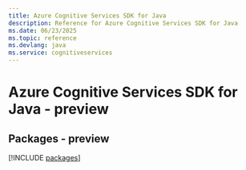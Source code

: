 ```yaml
---
title: Azure Cognitive Services SDK for Java
description: Reference for Azure Cognitive Services SDK for Java
ms.date: 06/23/2025
ms.topic: reference
ms.devlang: java
ms.service: cognitiveservices
---
```

# Azure Cognitive Services SDK for Java - preview
## Packages - preview
[!INCLUDE [packages](cognitive-services-index.md)]